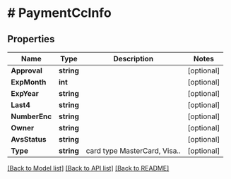 # # PaymentCcInfo


## Properties 


Name | Type | Description | Notes
------------ | ------------- | ------------- | -------------
**Approval**| **string** |   | [optional]
**ExpMonth**| **int** |   | [optional]
**ExpYear**| **string** |   | [optional]
**Last4**| **string** |   | [optional]
**NumberEnc**| **string** |   | [optional]
**Owner**| **string** |   | [optional]
**AvsStatus**| **string** |   | [optional]
**Type**| **string** | card type MasterCard, Visa..  | [optional]


[[Back to Model list]](../../README.md#models) [[Back to API list]](../../README.md#endpoints) [[Back to README]](../../README.md)

